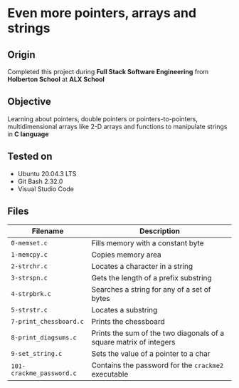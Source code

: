 # Even more pointers, arrays and strings

## Origin
Completed this project during **Full Stack Software Engineering** from **Holberton School** at **ALX School**

## Objective
Learning about pointers, double pointers or pointers-to-pointers, multidimensional arrays like 2-D arrays and functions to manipulate strings in **C language**

## Tested on
* Ubuntu 20.04.3 LTS
* Git Bash 2.32.0
* Visual Studio Code

## Files

| Filename | Description |
| -------- | ----------- |
| `0-memset.c` | Fills memory with a constant byte |
| `1-memcpy.c` | Copies memory area |
| `2-strchr.c` | Locates a character in a string |
| `3-strspn.c` | Gets the length of a prefix substring |
| `4-strpbrk.c` | Searches a string for any of a set of bytes |
| `5-strstr.c` | Locates a substring |
| `7-print_chessboard.c` | Prints the chessboard |
| `8-print_diagsums.c` | Prints the sum of the two diagonals of a square matrix of integers |
| `9-set_string.c` | Sets the value of a pointer to a char |
| `101-crackme_password.c` | Contains the password for the `crackme2` executable |
